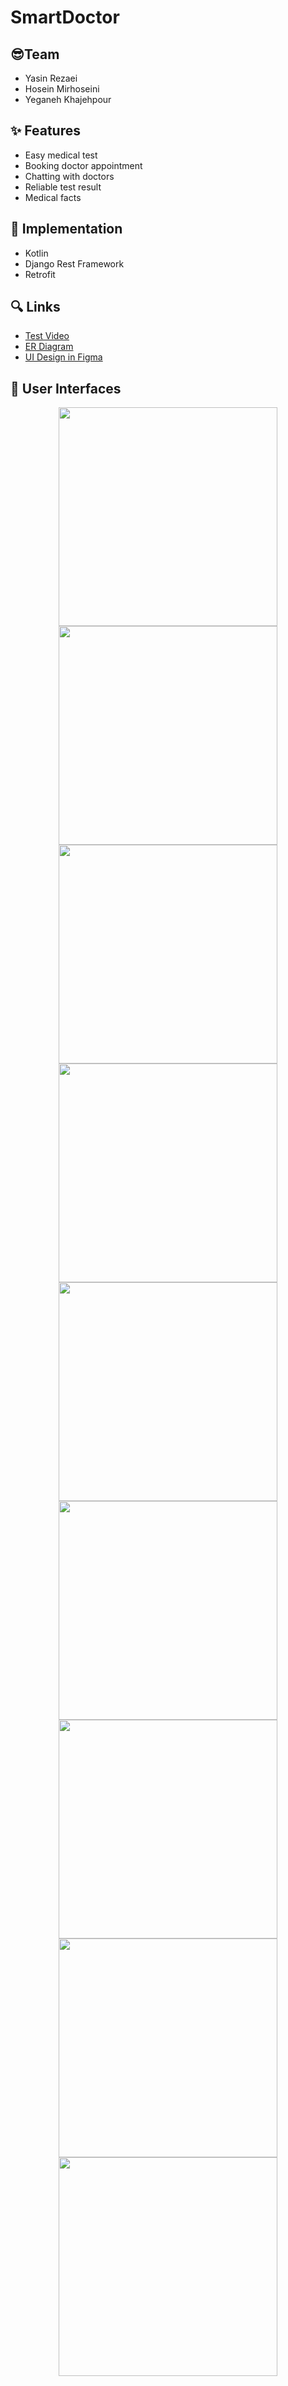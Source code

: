 # SmartDoctor

## 😎Team

- Yasin Rezaei
- Hosein Mirhoseini
- Yeganeh Khajehpour

## ✨ Features

- Easy medical test
- Booking doctor appointment
- Chatting with doctors
- Reliable test result
- Medical facts

## 🔧 Implementation
- Kotlin
- Django Rest Framework
- Retrofit

## 🔍 Links
- [Test Video](https://www.google.com)
- [ER Diagram](https://drive.google.com/file/d/1K_AOxwuSnc3O97Cse3JR1qOJXgDc78uP/view)
- [UI Design in Figma](https://www.figma.com/file/Leh9EjRwMSx6StmtjbY6rp/Untitled?node-id=0%3A1)

## 🎉 User Interfaces

<p align="center">
  <img src="https://github.com/yasinrezaei/SmartDoctor/blob/main/images/1.jpg" width="350">
  <img src="https://github.com/yasinrezaei/SmartDoctor/blob/main/images/2.jpg" width="350">
  <img src="https://github.com/yasinrezaei/SmartDoctor/blob/main/images/3.jpg" width="350">
  <img src="https://github.com/yasinrezaei/SmartDoctor/blob/main/images/4.jpg" width="350">
  
  <img src="https://github.com/yasinrezaei/SmartDoctor/blob/main/images/5.jpg" width="350">
  <img src="https://github.com/yasinrezaei/SmartDoctor/blob/main/images/6.jpg" width="350">
  <img src="https://github.com/yasinrezaei/SmartDoctor/blob/main/images/7.jpg" width="350">
  <img src="https://github.com/yasinrezaei/SmartDoctor/blob/main/images/8.jpg" width="350">
  <img src="https://github.com/yasinrezaei/SmartDoctor/blob/main/images/9.jpg" width="350">
</p>

